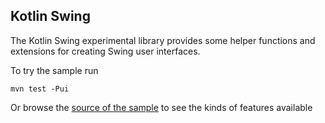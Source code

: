 ## Kotlin Swing

The Kotlin Swing experimental library provides some helper functions and extensions for creating Swing user interfaces.

To try the sample run

    mvn test -Pui

Or browse the [source of the sample](https://github.com/kotlin-projects/kotlin-swing/blob/master/src/test/kotlin/test/kotlin/swing/SwingSample.kt)
to see the kinds of features available